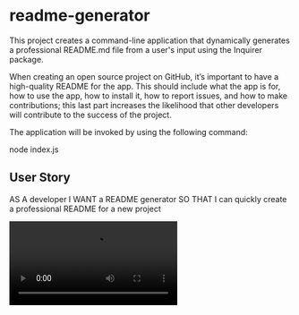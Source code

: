 
# readme-generator

This project creates a command-line application that dynamically generates a professional README.md file from a user's input using the Inquirer package.

When creating an open source project on GitHub, it’s important to have a high-quality README for the app. This should include what the app is for, how to use the app, how to install it, how to report issues, and how to make contributions; this last part increases the likelihood that other developers will contribute to the success of the project. 

The application will be invoked by using the following command:

node index.js



## User Story

AS A developer
I WANT a README generator
SO THAT I can quickly create a professional README for a new project

![readme-generator](assets/readme-generator.mov)

